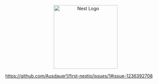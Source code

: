 <p align="center">
  <a href="http://nestjs.com/" target="blank"><img src="https://nestjs.com/img/logo-small.svg" width="200" alt="Nest Logo" /></a>
</p>

https://github.com/Ausdauer1/first-nestjs/issues/1#issue-1236392708

